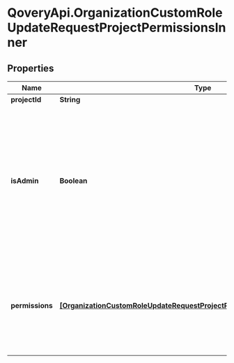 # QoveryApi.OrganizationCustomRoleUpdateRequestProjectPermissionsInner

## Properties

Name | Type | Description | Notes
------------ | ------------- | ------------- | -------------
**projectId** | **String** |  | [optional] 
**isAdmin** | **Boolean** | If &#x60;is_admin&#x60; is &#x60;true&#x60;, the user is: - automatically &#x60;MANAGER&#x60; for each environment type - allowed to manage project deployment rules - able to delete the project Note that &#x60;permissions&#x60; can then be ignored for this project  | [optional] [default to false]
**permissions** | [**[OrganizationCustomRoleUpdateRequestProjectPermissionsInnerPermissionsInner]**](OrganizationCustomRoleUpdateRequestProjectPermissionsInnerPermissionsInner.md) | Mandatory if &#x60;is_admin&#x60; is &#x60;false&#x60;   Should contain an entry for every environment type: - &#x60;DEVELOPMENT&#x60; - &#x60;PREVIEW&#x60; - &#x60;STAGING&#x60; - &#x60;PRODUCTION&#x60;  | [optional] 


